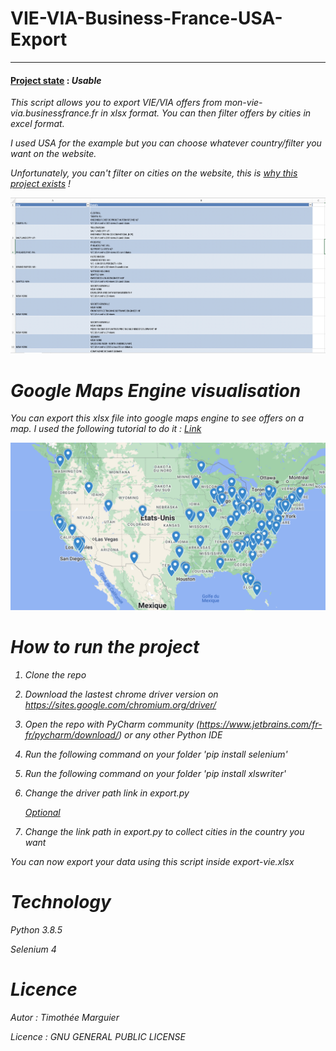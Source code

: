 # VIE-VIA-Business-France-USA-Export
***
#### <u>Project state</u> : <i>Usable<i>
This script allows you to export VIE/VIA offers from mon-vie-via.businessfrance.fr in xlsx format.
You can then filter offers by cities in excel format.

I used USA for the example but you can choose whatever country/filter you want on the website.

Unfortunately, you can't filter on cities on the website, this is <u>why this project exists</u> !


![Image text](export.png)

# Google Maps Engine visualisation

You can export this xlsx file into google maps engine to see offers on a map.
I used the following tutorial to do it : <a href="https://jemeformeaunumerique.fr/2013/12/01/tutoriel-creer-une-carte-google-map-a-partir-dune-liste-dadresses/#:~:text=Importer%20le%20fichier%20Excel%20contenant%20les%20points%20adresses&text=Pour%20cela%2C%20cliquez%20sur%20le,d'une%20autre%20carte%20existante.">Link</a>

![Image text](google-engine.png)

# How to run the project 

1) Clone the repo
2) Download the lastest chrome driver version on https://sites.google.com/chromium.org/driver/
3) Open the repo with PyCharm community (https://www.jetbrains.com/fr-fr/pycharm/download/) or any other Python IDE
4) Run the following command on your folder 'pip install selenium'
5) Run the following command on your folder 'pip install xlswriter'
6) Change the driver path link in export.py
   
   <u>Optional</u>
7) Change the link path in export.py to collect cities in the country you want


   
You can now export your data using this script inside export-vie.xlsx 

# Technology 
Python 3.8.5

Selenium 4

# Licence 

Autor : Timothée Marguier 

Licence : GNU GENERAL PUBLIC LICENSE
